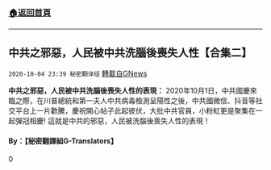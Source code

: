###  [:house:返回首頁](https://github.com/ourhimalayas/txt)
---

## 中共之邪惡，人民被中共洗腦後喪失人性【合集二】
`2020-10-04 23:39 秘密翻译组` [轉載自GNews](https://gnews.org/zh-hant/403050/)

**中共之邪惡，人民被中共洗腦後喪失人性的表現：** 2020年10月1日，中共國慶來臨之際，在川普總統和第一夫人中共病毒檢測呈陽性之後，中共國微信、抖音等社交平台上一片歡騰，慶祝開心帖子此起彼伏，大批中共官員，小粉紅更是聚集在一起彈冠相慶! 這就是中共的邪惡，人民被洗腦後喪失人性的表現！



####  **By：【秘密翻譯組G-Translators】**

0
